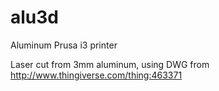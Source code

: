 # alu3d
Aluminum Prusa i3 printer

Laser cut from 3mm aluminum, using DWG from http://www.thingiverse.com/thing:463371
